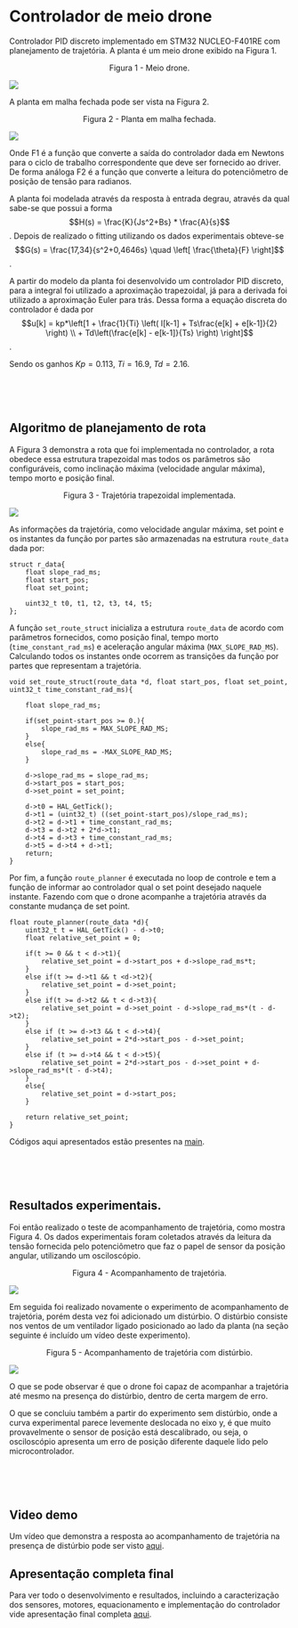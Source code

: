 # Controlador de meio drone
Controlador PID discreto implementado em STM32 NUCLEO-F401RE com planejamento de trajetória.
A planta é um meio drone exibido na Figura 1.

<p align="center">
Figura 1 - Meio drone.
</p>

![](img/plant.jpg)

A planta em malha fechada pode ser vista na Figura 2.

<p align="center">
Figura 2 - Planta em malha fechada.
</p>

![](img/control.drawio.png)


Onde F1 é a função que converte a saída do controlador dada em Newtons para o ciclo de trabalho correspondente que deve ser fornecido ao driver. De forma análoga F2 é a função que converte a leitura do potenciômetro de posição de tensão para radianos.

A planta foi modelada através da resposta à entrada degrau, através da qual sabe-se que possui a forma $$H(s) = \frac{K}{Js^2+Bs} * \frac{A}{s}$$. Depois de realizado o fitting utilizando os dados experimentais obteve-se $$G(s) = \frac{17,34}{s^2+0,4646s} \quad \left[ \frac{\theta}{F} \right]$$.

A partir do modelo da planta foi desenvolvido um controlador PID discreto, para a integral foi utilizado a aproximação trapezoidal, já para a derivada foi utilizado a aproximação Euler para trás. Dessa forma a equação discreta do controlador é dada por  $$u[k] = kp*\left[1 + \frac{1}{Ti} \left( I[k-1] + Ts\frac{e[k] + e[k-1]}{2} \right) \\ + Td\left(\frac{e[k] - e[k-1]}{Ts} \right) \right]$$.

Sendo os ganhos $Kp = 0.113, ~Ti = 16.9, ~Td = 2.16$.

<br/><br/><br/>

## Algoritmo de planejamento de rota
A Figura 3 demonstra a rota que foi implementada no controlador, a rota obedece essa estrutura trapezoidal mas todos os parâmetros são configuráveis, como inclinação máxima (velocidade angular máxima), tempo morto e posição final.

<p align="center">
Figura 3 - Trajetória trapezoidal implementada.
</p>

![](img/traj.jpg)

As informações da trajetória, como velocidade angular máxima, set point e os instantes da função por partes são armazenadas na estrutura `route_data` dada por:
```
struct r_data{
    float slope_rad_ms;
    float start_pos;
    float set_point;

    uint32_t t0, t1, t2, t3, t4, t5;
};
```
A função `set_route_struct` inicializa a estrutura `route_data` de acordo com parâmetros fornecidos, como posição final, tempo morto (`time_constant_rad_ms`) e aceleração angular máxima (`MAX_SLOPE_RAD_MS`). Calculando todos os instantes onde ocorrem as transições da função por partes que representam a trajetória.
```
void set_route_struct(route_data *d, float start_pos, float set_point, uint32_t time_constant_rad_ms){

    float slope_rad_ms;

    if(set_point-start_pos >= 0.){
        slope_rad_ms = MAX_SLOPE_RAD_MS;
    }
    else{
        slope_rad_ms = -MAX_SLOPE_RAD_MS;
    }

    d->slope_rad_ms = slope_rad_ms;
    d->start_pos = start_pos;
    d->set_point = set_point;

    d->t0 = HAL_GetTick();
    d->t1 = (uint32_t) ((set_point-start_pos)/slope_rad_ms);
    d->t2 = d->t1 + time_constant_rad_ms;
    d->t3 = d->t2 + 2*d->t1;
    d->t4 = d->t3 + time_constant_rad_ms;
    d->t5 = d->t4 + d->t1;
    return;
}
```
Por fim, a função `route_planner` é executada no loop de controle e tem a função de informar ao controlador qual o set point desejado naquele instante. Fazendo com que o drone acompanhe a trajetória através da constante mudança de set point.

```
float route_planner(route_data *d){
    uint32_t t = HAL_GetTick() - d->t0;
    float relative_set_point = 0;

    if(t >= 0 && t < d->t1){
        relative_set_point = d->start_pos + d->slope_rad_ms*t;
    }
    else if(t >= d->t1 && t <d->t2){
        relative_set_point = d->set_point;
    }
    else if(t >= d->t2 && t < d->t3){
        relative_set_point = d->set_point - d->slope_rad_ms*(t - d->t2);
    }
    else if (t >= d->t3 && t < d->t4){
        relative_set_point = 2*d->start_pos - d->set_point;
    }
    else if (t >= d->t4 && t < d->t5){
        relative_set_point = 2*d->start_pos - d->set_point + d->slope_rad_ms*(t - d->t4);
    }
    else{
        relative_set_point = d->start_pos;
    }
    
    return relative_set_point;
}
```
Códigos aqui apresentados estão presentes na <a href="CubeIDE workspace/Core/Src/main.c" class="image fit">main</a>.

<br/><br/><br/>

## Resultados experimentais.
Foi então realizado o teste de acompanhamento de trajetória, como mostra Figura 4. Os dados experimentais foram coletados através da leitura da tensão fornecida pelo potenciômetro que faz o papel de sensor da posição angular, utilizando um osciloscópio.

<p align="center">
Figura 4 - Acompanhamento de trajetória.
</p>

![](img/exp.jpg)

Em seguida foi realizado novamente o experimento de acompanhamento de trajetória, porém desta vez foi adicionado um distúrbio. O distúrbio consiste nos ventos de um ventilador ligado posicionado ao lado da planta (na seção seguinte é incluído um vídeo deste experimento).

<p align="center">
Figura 5 - Acompanhamento de trajetória com distúrbio.
</p>

![](img/exp_dist.jpg)

O que se pode observar é que o drone foi capaz de acompanhar a trajetória até mesmo na presença do distúrbio, dentro de certa margem de erro.

O que se concluiu também a partir do experimento sem distúrbio, onde a curva experimental parece levemente deslocada no eixo y, é que muito provavelmente o sensor de posição está descalibrado, ou seja, o osciloscópio apresenta um erro de posição diferente daquele lido pelo microcontrolador.

<br/><br/><br/>

## Video demo
Um vídeo que demonstra a resposta ao acompanhamento de trajetória na presença de distúrbio pode ser visto <a href="https://youtube.com/shorts/MJpE3WVZWKM" class="image fit">aqui</a>.

## Apresentação completa final
Para ver todo o desenvolvimento e resultados, incluindo a caracterização dos sensores, motores, equacionamento e implementação do controlador vide apresentação final completa <a href="Apresentação_Meio_Drone_final.pdf" class="image fit">aqui</a>.




